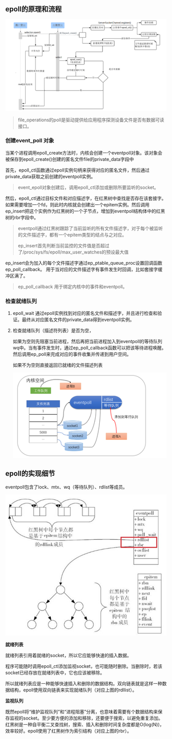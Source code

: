 ## **epoll的原理和流程**

![img](assets/20190527231438974.png)

> file_operations的poll是驱动提供给应用程序探测设备文件是否有数据可读接口。

### 创建event_poll 对象

当某个进程调用epoll_create方法时，内核会创建一个eventpoll对象。该对象会被保存到epoll_create()创建的匿名文件file的private_data字段中

首先，epoll_ctl函数通过epoll实例句柄来获得对应的匿名文件，然后通过private_data获取之前创建的eventpoll实例。

>  event_epoll对象创建后，调用epoll_ctl添加或删除所要监听的socket。

然后，epoll_ctl通过目标文件和对应描述字，在红黑树中查找是否存在该套接字。如果需要增加一个fd，则此时内核就会创建出一个epitem实例。然后调用ep_insert把这个实例作为红黑树的一个子节点，增加到eventpoll结构体中的红黑树的rbr字段中。

> eventpoll通过红黑树跟踪了当前监听的所有文件描述字，对于每个被监听的文件描述字，都有一个epitem类型的结点与之对应。
>
> ep_insert首先判断当前监控的文件值是否超过了/proc/sys/fs/epoll/max_user_watches的预设最大值

ep_insert会为加入的每个文件描述字通过ep_ptable_queue_proc设置回调函数 ep_poll_callback。 用于当对应的文件描述字有事件发生时回调，比如套接字缓冲区满了。
> ep_poll_callback 用于绑定内核中的事件和eventpoll。


### 检查就绪队列

1. epoll_wait 通过epoll实例找到对应的匿名文件和描述字，并且进行检查和验证。最终从对应匿名文件的private_data得到eventpoll实例。

2. 检查就绪队列（描述符列表）是否为空，

   如果为空则先阻塞当前进程，然后再把当前进程加入到eventpoll的等待队列wq中。当有事件发生时，通过ep_poll_callback函数可以把该等待进程唤醒。然后调用ep_poll来完成对应的事件收集并传递到用户空间。

   如果不为空则直接返回已就绪的文件描述列表

   ![mark](assets/oQk0xcRJ31dx.png)



## epoll的实现细节

eventpoll包含了lock、mtx、wq（等待队列）、rdlist等成员。

![img](assets/v2-e63254878f67751dcc07a25b93f974bb_r.jpg)


**就绪列表**

就绪列表引用着就绪的socket，所以它应能够快速的插入数据。

程序可能随时调用epoll_ctl添加监视socket，也可能随时删除。当删除时，若该socket已经存放在就绪列表中，它也应该被移除。

所以就绪列表应是一种能够快速插入和删除的数据结构。双向链表就是这样一种数据结构，epoll使用双向链表来实现就绪队列（对应上图的rdllist）。

**监视队列**

既然epoll将“维护监视队列”和“进程阻塞”分离，也意味着需要有个数据结构来保存监视的socket。至少要方便的添加和移除，还要便于搜索，以避免重复添加。红黑树是一种自平衡二叉查找树，搜索、插入和删除时间复杂度都是O(log(N))，效率较好。epoll使用了红黑树作为索引结构（对应上图的rbr）。
